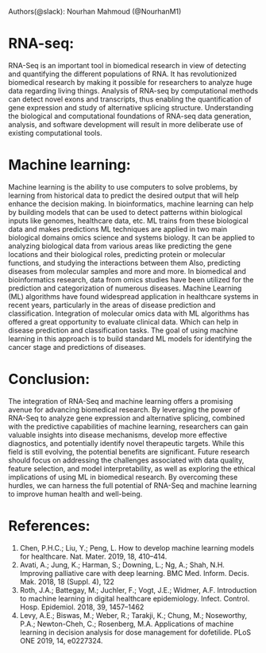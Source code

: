 Authors(@slack): Nourhan Mahmoud (@NourhanM1)
# RNA-seq:
RNA-Seq is an important tool in biomedical research in view of detecting and quantifying the different populations of RNA. It has revolutionized biomedical research by making it possible for researchers to analyze huge data regarding living things. Analysis of RNA-seq by computational methods can detect novel exons and transcripts, thus enabling the quantification of gene expression and study of alternative splicing structure. Understanding the biological and computational foundations of RNA-seq data generation, analysis, and software development will result in more deliberate use of existing computational tools.
# Machine learning:
Machine learning is the ability to use computers to solve problems, by learning from historical data to predict the desired output that will help enhance the decision making.  In bioinformatics, machine learning can help by building models that can be used to detect patterns within biological inputs like genomes, healthcare data, etc. ML trains from these biological data and makes predictions ML techniques are applied in two main biological domains omics science and systems biology. It can be applied to analyzing biological data from various areas like predicting the gene locations and their biological roles, predicting protein or molecular functions, and studying the interactions between them Also, predicting diseases from molecular samples and more and more.
In biomedical and bioinformatics research, data from omics studies have been utilized for the prediction and categorization of numerous diseases. Machine Learning (ML) algorithms have found widespread application in healthcare systems in recent years, particularly in the areas of disease prediction and classification.
Integration of molecular omics data with ML algorithms has offered a great opportunity to evaluate clinical data. Which can help in disease prediction and classification tasks. The goal of using machine learning in this approach is to build standard ML models for identifying the cancer stage and predictions of diseases.
# Conclusion:
The integration of RNA-Seq and machine learning offers a promising avenue for advancing biomedical research. By leveraging the power of RNA-Seq to analyze gene expression and alternative splicing, combined with the predictive capabilities of machine learning, researchers can gain valuable insights into disease mechanisms, develop more effective diagnostics, and potentially identify novel therapeutic targets.
While this field is still evolving, the potential benefits are significant. Future research should focus on addressing the challenges associated with data quality, feature selection, and model interpretability, as well as exploring the ethical implications of using ML in biomedical research. By overcoming these hurdles, we can harness the full potential of RNA-Seq and machine learning to improve human health and well-being.
# References:
1.	Chen, P.H.C.; Liu, Y.; Peng, L. How to develop machine learning models for healthcare. Nat. Mater. 2019, 18, 410–414.
2.	Avati, A.; Jung, K.; Harman, S.; Downing, L.; Ng, A.; Shah, N.H. Improving palliative care with deep learning. BMC Med. Inform. Decis. Mak. 2018, 18 (Suppl. 4), 122
3.	Roth, J.A.; Battegay, M.; Juchler, F.; Vogt, J.E.; Widmer, A.F. Introduction to machine learning in digital healthcare epidemiology. Infect. Control. Hosp. Epidemiol. 2018, 39, 1457–1462
4.	Levy, A.E.; Biswas, M.; Weber, R.; Tarakji, K.; Chung, M.; Noseworthy, P.A.; Newton-Cheh, C.; Rosenberg, M.A. Applications of machine learning in decision analysis for dose management for dofetilide. PLoS ONE 2019, 14, e0227324. 
